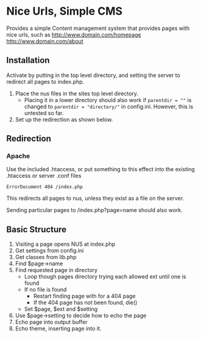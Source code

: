 # Nice Urls, Simple CMS

Provides a simple Content management system that provides pages with nice urls, such as
	http://www.domain.com/homepage
	http://www.domain.com/about

## Installation

Activate by putting in the top level directory, and setting the server to redirect all pages to index.php.

1. Place the nus files in the sites top level directory.
	- Placing it in a lower directory should also work if `parentdir = ""` is changed to `parentdir = "directory/"` in config.ini. However, this is untested so far.
2. Set up the redirection as shown below.

## Redirection

### Apache
Use the included .htaccess, or put something to this effect into the existing .htaccess or server .conf files

	ErrorDocument 404 /index.php

This redirects all pages to nus, unless they exist as a file on the server.

Sending particular pages to
	/index.php?page=name
should also work.

## Basic Structure

1. Visiting a page opens NUS at index.php 
2. Get settings from config.ini
3. Get classes from lib.php
4. Find $page->name
5. Find requested page in directory
	-	Loop though pages directory trying each allowed ext until one is found
	-	If no file is found
		+ Restart finding page with for a 404 page
		+	If the 404 page has not been found, die()
	-	Set $page, $ext and $setting
6. Use $page->setting to decide how to echo the page
7. Echo page into output buffer
8. Echo theme, inserting page into it.
